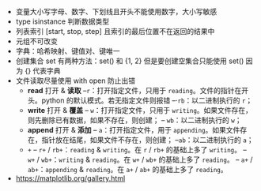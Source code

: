 - 变量大小写字母、数字、下划线且开头不能使用数字，大小写敏感
- type isinstance 判断数据类型
- 列表索引 [start, stop, step] 且索引的最后位置不在返回的结果中
- 元组不可改变
- 字典：哈希映射、键值对、键唯一
- 创建集合 set 有两种方法：set() 和  {1, 2} 但是要创建空集合只能使用 set() 因为 {} 代表字典
- 文件读取尽量使用 with open 防止出错
  - **read** 打开 & **读取**
    –`r`：打开指定文件，只用于 `reading`。文件的指针在开头。python 的默认模式。若无指定文件则报错
    –·`rb`：以二进制执行的 `r`；
  - **write** 打开 & **覆盖**
    – `w`：打开指定文件，只用于 `writing`。如果文件存在，则先删除已有数据，如果不存在，则创建；
    – `wb`：以二进制执行的 `w`；
  - **append** 打开 & **添加**
    – `a`：打开指定文件，用于 `appending`。如果文件存在，指针放在结尾，如果文件不存在，则创建；
    –`ab`：以二进制执行的 `a`；
  - `+`
    – `r+` / `rb+`：`reading` & `writing`。在 `r` / `rb+` 的基础上多了 `writing`。
    – `w+` / `wb+`：`writing` & `reading`。在 `w+` / `wb+` 的基础上多了 `reading`。
    – `a+` / `ab+`：`appending` & `reading`。在 `a+` / `ab+` 的基础上多了 `reading`。
- <https://matplotlib.org/gallery.html>